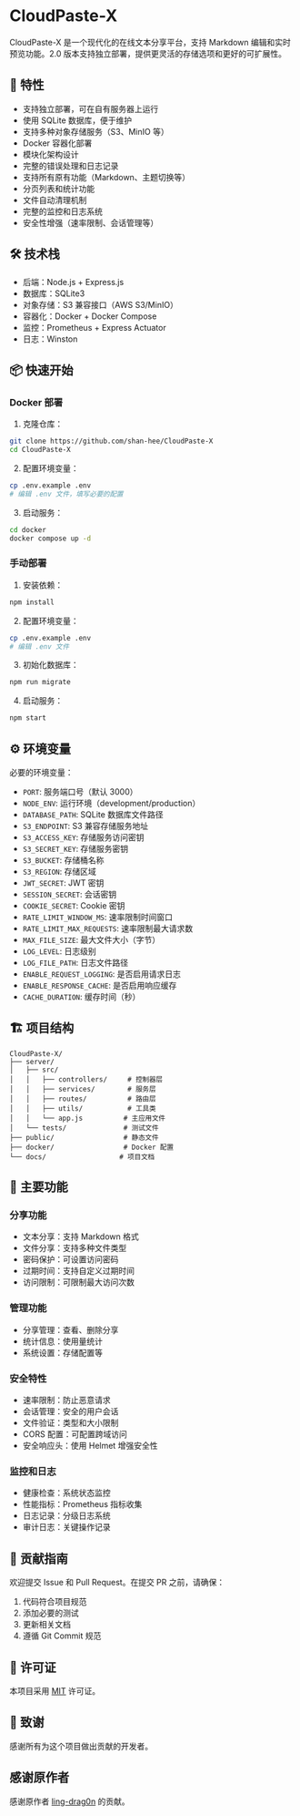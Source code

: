 # CloudPaste-X

CloudPaste-X 是一个现代化的在线文本分享平台，支持 Markdown 编辑和实时预览功能。2.0 版本支持独立部署，提供更灵活的存储选项和更好的可扩展性。

## 🚀 特性

- 支持独立部署，可在自有服务器上运行
- 使用 SQLite 数据库，便于维护
- 支持多种对象存储服务（S3、MinIO 等）
- Docker 容器化部署
- 模块化架构设计
- 完整的错误处理和日志记录
- 支持所有原有功能（Markdown、主题切换等）
- 分页列表和统计功能
- 文件自动清理机制
- 完整的监控和日志系统
- 安全性增强（速率限制、会话管理等）

## 🛠️ 技术栈

- 后端：Node.js + Express.js
- 数据库：SQLite3
- 对象存储：S3 兼容接口（AWS S3/MinIO）
- 容器化：Docker + Docker Compose
- 监控：Prometheus + Express Actuator
- 日志：Winston

## 📦 快速开始

### Docker 部署

1. 克隆仓库：
```bash
git clone https://github.com/shan-hee/CloudPaste-X
cd CloudPaste-X
```

2. 配置环境变量：
```bash
cp .env.example .env
# 编辑 .env 文件，填写必要的配置
```

3. 启动服务：
```bash
cd docker
docker compose up -d
```

### 手动部署

1. 安装依赖：
```bash
npm install
```

2. 配置环境变量：
```bash
cp .env.example .env
# 编辑 .env 文件
```

3. 初始化数据库：
```bash
npm run migrate
```

4. 启动服务：
```bash
npm start
```

## ⚙️ 环境变量

必要的环境变量：

- `PORT`: 服务端口号（默认 3000）
- `NODE_ENV`: 运行环境（development/production）
- `DATABASE_PATH`: SQLite 数据库文件路径
- `S3_ENDPOINT`: S3 兼容存储服务地址
- `S3_ACCESS_KEY`: 存储服务访问密钥
- `S3_SECRET_KEY`: 存储服务密钥
- `S3_BUCKET`: 存储桶名称
- `S3_REGION`: 存储区域
- `JWT_SECRET`: JWT 密钥
- `SESSION_SECRET`: 会话密钥
- `COOKIE_SECRET`: Cookie 密钥
- `RATE_LIMIT_WINDOW_MS`: 速率限制时间窗口
- `RATE_LIMIT_MAX_REQUESTS`: 速率限制最大请求数
- `MAX_FILE_SIZE`: 最大文件大小（字节）
- `LOG_LEVEL`: 日志级别
- `LOG_FILE_PATH`: 日志文件路径
- `ENABLE_REQUEST_LOGGING`: 是否启用请求日志
- `ENABLE_RESPONSE_CACHE`: 是否启用响应缓存
- `CACHE_DURATION`: 缓存时间（秒）

## 🏗️ 项目结构

```
CloudPaste-X/
├── server/
│   ├── src/
│   │   ├── controllers/     # 控制器层
│   │   ├── services/        # 服务层
│   │   ├── routes/          # 路由层
│   │   ├── utils/           # 工具类
│   │   └── app.js          # 主应用文件
│   └── tests/              # 测试文件
├── public/                 # 静态文件
├── docker/                 # Docker 配置
└── docs/                  # 项目文档
```

## 🔧 主要功能

### 分享功能
- 文本分享：支持 Markdown 格式
- 文件分享：支持多种文件类型
- 密码保护：可设置访问密码
- 过期时间：支持自定义过期时间
- 访问限制：可限制最大访问次数

### 管理功能
- 分享管理：查看、删除分享
- 统计信息：使用量统计
- 系统设置：存储配置等

### 安全特性
- 速率限制：防止恶意请求
- 会话管理：安全的用户会话
- 文件验证：类型和大小限制
- CORS 配置：可配置跨域访问
- 安全响应头：使用 Helmet 增强安全性

### 监控和日志
- 健康检查：系统状态监控
- 性能指标：Prometheus 指标收集
- 日志记录：分级日志系统
- 审计日志：关键操作记录

## 🤝 贡献指南

欢迎提交 Issue 和 Pull Request。在提交 PR 之前，请确保：

1. 代码符合项目规范
2. 添加必要的测试
3. 更新相关文档
4. 遵循 Git Commit 规范

## 📄 许可证

本项目采用 [MIT](LICENSE) 许可证。

## 🙏 致谢

感谢所有为这个项目做出贡献的开发者。

## 感谢原作者

感谢原作者 [ling-drag0n](https://github.com/ling-drag0n) 的贡献。

